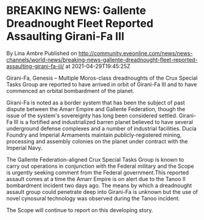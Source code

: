 # BREAKING NEWS: Gallente Dreadnought Fleet Reported Assaulting Girani-Fa III
By Lina Ambre
Published on http://community.eveonline.com/news/news-channels/world-news/breaking-news-gallente-dreadnought-fleet-reported-assaulting-girani-fa-iii/ at 2021-04-29T19:45:25Z

Girani-Fa, Genesis – Multiple Moros-class dreadnoughts of the Crux Special Tasks Group are reported to have arrived in orbit of Girani-Fa III and to have commenced an orbital bombardment of the planet.

Girani-Fa is noted as a border system that has been the subject of past dispute between the Amarr Empire and Gallente Federation, though the issue of the system's sovereignty has long been considered settled. Girani-Fa III is a fortified and industrialized barren planet believed to have several underground defense complexes and a number of industrial facilities. Ducia Foundry and Imperial Armaments maintain publicly-registered mining, processing and assembly colonies on the planet under contract with the Imperial Navy.

The Gallente Federation-aligned Crux Special Tasks Group is known to carry out operations in conjunction with the Federal military and the Scope is urgently seeking comment from the Federal government.This reported assault comes at a time the Amarr Empire is on alert due to the Tanoo II bombardment incident two days ago. The means by which a dreadnought assault group could penetrate deep into Girani-Fa is unknown but the use of novel cynosural technology was observed during the Tanoo incident.

The Scope will continue to report on this developing story.

